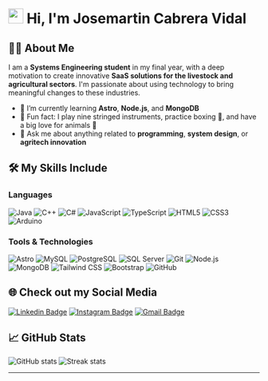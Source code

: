 # <img src="https://raw.githubusercontent.com/aemmadi/aemmadi/master/wave.gif" width="30"> Hi, I'm Josemartin Cabrera Vidal

## 👨‍💻 About Me
I am a **Systems Engineering student** in my final year, with a deep motivation to create innovative **SaaS solutions for the livestock and agricultural sectors**. I'm passionate about using technology to bring meaningful changes to these industries.

- 🌱 I’m currently learning **Astro**, **Node.js**, and **MongoDB**
- 🎸 Fun fact: I play nine stringed instruments, practice boxing 🥊, and have a big love for animals 🐾
- 💬 Ask me about anything related to **programming**, **system design**, or **agritech innovation**


## 🛠️ My Skills Include

### Languages
![Java](https://img.shields.io/badge/Java-%23ED8B00.svg?style=for-the-badge&logo=java&logoColor=white)
![C++](https://img.shields.io/badge/C++-%2300599C.svg?style=for-the-badge&logo=c%2B%2B&logoColor=white)
![C#](https://img.shields.io/badge/C%23-%23239120.svg?style=for-the-badge&logo=c-sharp&logoColor=white)
![JavaScript](https://img.shields.io/badge/JavaScript-%23323330.svg?style=for-the-badge&logo=javascript&logoColor=%23F7DF1E)
![TypeScript](https://img.shields.io/badge/TypeScript-%23007ACC.svg?style=for-the-badge&logo=typescript&logoColor=white)
![HTML5](https://img.shields.io/badge/HTML5-%23E34F26.svg?style=for-the-badge&logo=html5&logoColor=white)
![CSS3](https://img.shields.io/badge/CSS3-%231572B6.svg?style=for-the-badge&logo=css3&logoColor=white)
![Arduino](https://img.shields.io/badge/Arduino-%2300979D.svg?style=for-the-badge&logo=arduino&logoColor=white)

### Tools & Technologies
![Astro](https://img.shields.io/badge/Astro-%23FF5D01.svg?style=for-the-badge&logo=astro&logoColor=white)
![MySQL](https://img.shields.io/badge/MySQL-%2300f.svg?style=for-the-badge&logo=mysql&logoColor=white)
![PostgreSQL](https://img.shields.io/badge/PostgreSQL-%23336791.svg?style=for-the-badge&logo=postgresql&logoColor=white)
![SQL Server](https://img.shields.io/badge/SQL%20Server-%23CC2927.svg?style=for-the-badge&logo=microsoft-sql-server&logoColor=white)
![Git](https://img.shields.io/badge/Git-%23F05033.svg?style=for-the-badge&logo=git&logoColor=white)
![Node.js](https://img.shields.io/badge/Node.js-%23339933.svg?style=for-the-badge&logo=node.js&logoColor=white)
![MongoDB](https://img.shields.io/badge/MongoDB-%2347A248.svg?style=for-the-badge&logo=mongodb&logoColor=white)
![Tailwind CSS](https://img.shields.io/badge/Tailwind_CSS-%2338B2AC.svg?style=for-the-badge&logo=tailwind-css&logoColor=white)
![Bootstrap](https://img.shields.io/badge/Bootstrap-%23563D7C.svg?style=for-the-badge&logo=bootstrap&logoColor=white)
![GitHub](https://img.shields.io/badge/GitHub-%23181717.svg?style=for-the-badge&logo=github&logoColor=white)


## 🌐 Check out my Social Media

[![Linkedin Badge](https://img.shields.io/badge/-JosemartinCabreraVidal-blue?style=flat-square&logo=Linkedin&logoColor=white&link=https://www.linkedin.com/in/josemartin-cabrera-vidal-22807420a/)](https://www.linkedin.com/in/josemartin-cabrera-vidal-22807420a/)
[![Instagram Badge](https://img.shields.io/badge/-josemartin_cv_-purple?style=flat-square&logo=instagram&logoColor=white&link=https://instagram.com/josemartin_cv_/)](https://instagram.com/josemartin_cv_)
[![Gmail Badge](https://img.shields.io/badge/-quipusoftcax@gmail.com-c14438?style=flat-square&logo=Gmail&logoColor=white&link=mailto:quipusoftcax@gmail.com)](mailto:quipusoftcax@gmail.com)


## 📈 GitHub Stats
![GitHub stats](https://github-readme-stats.vercel.app/api?username=Muebleoalgo&show_icons=true&theme=radical)
![Streak stats](https://github-readme-streak-stats.herokuapp.com/?user=Muebleoalgo&theme=radical)

---